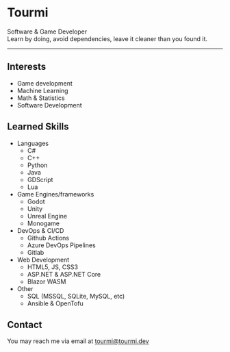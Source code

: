 # Tourmi
Software & Game Developer\
Learn by doing, avoid dependencies, leave it cleaner than you found it.

---

## Interests
- Game development
- Machine Learning
- Math & Statistics
- Software Development

## Learned Skills
- Languages
  - C#
  - C++
  - Python
  - Java
  - GDScript
  - Lua
- Game Engines/frameworks
  - Godot
  - Unity
  - Unreal Engine
  - Monogame
- DevOps & CI/CD
  - Github Actions
  - Azure DevOps Pipelines
  - Gitlab
- Web Development
  - HTML5, JS, CSS3
  - ASP.NET & ASP.NET Core
  - Blazor WASM
- Other
  - SQL (MSSQL, SQLite, MySQL, etc)
  - Ansible & OpenTofu

## Contact
You may reach me via email at tourmi@tourmi.dev
